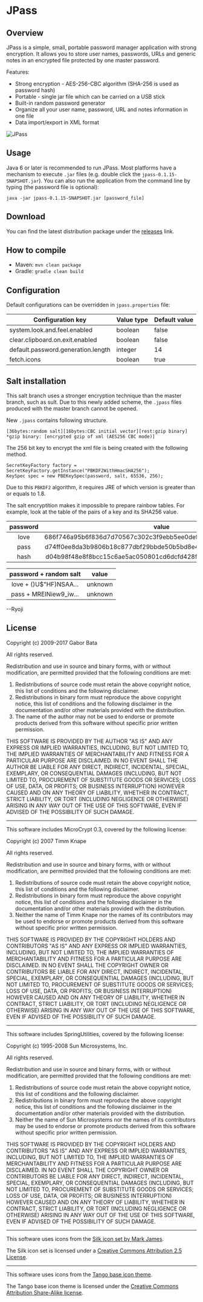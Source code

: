 JPass
=====

Overview
--------
JPass is a simple, small, portable password manager application with strong encryption. It allows you to store user names, passwords, URLs and generic notes in an encrypted file protected by one master password.

Features:

* Strong encryption - AES-256-CBC algorithm (SHA-256 is used as password hash)
* Portable - single jar file which can be carried on a USB stick
* Built-in random password generator
* Organize all your user name, password, URL and notes information in one file
* Data import/export in XML format

![JPass](https://raw.githubusercontent.com/gaborbata/jpass/master/resources/jpass-capture.gif)

Usage
-----
Java 6 or later is recommended to run JPass. Most platforms have a mechanism to execute `.jar` files (e.g. double click the `jpass-0.1.15-SNAPSHOT.jar`).
You can also run the application from the command line by typing (the password file is optional):

    java -jar jpass-0.1.15-SNAPSHOT.jar [password_file]

Download
--------
You can find the latest distribution package under the [releases](https://github.com/gaborbata/jpass/releases) link.

How to compile
--------------
* Maven: `mvn clean package`
* Gradle: `gradle clean build`

Configuration
-------------
Default configurations can be overridden in `jpass.properties` file:

| Configuration key                  | Value type | Default value |
| ---------------------------------- | ---------- | ------------- |
| system.look.and.feel.enabled       | boolean    | false         |
| clear.clipboard.on.exit.enabled    | boolean    | false         |
| default.password.generation.length | integer    | 14            |
| fetch.icons                        | boolean    | true          |

Salt installation
-----------------
This salt branch uses a stronger encryption technique than the master branch, such as sult. Due to this newly added scheme, the ``.jpass`` files produced with the master branch cannot be opened.

New ``.jpass`` contains following structure.
```
[36bytes:random salt][16bytes:CBC initial vector][rest:gzip binary]
*gzip binary: [encrypted gzip of xml (AES256 CBC mode)]
```

The 256 bit key to encrypt the xml file is being created with the following method.
```
SecretKeyFactory factory = SecretKeyFactory.getInstance("PBKDF2WithHmacSHA256");
KeySpec spec = new PBEKeySpec(password, salt, 65536, 256);
```

Due to this ``PBKDF2`` algorithm, it requires JRE of which version is greater than or equals to 1.8.

The salt encryptition makes it impossible to prepare rainbow tables. For example, look at the table of the pairs of a key and its SHA256 value.

| password  | value                                                            |
|:---------:|:----------------------------------------------------------------:|
| love      | 686f746a95b6f836d7d70567c302c3f9ebb5ee0def3d1220ee9d4e9f34f5e131 |
| pass      | d74ff0ee8da3b9806b18c877dbf29bbde50b5bd8e4dad7a3a725000feb82e8f1 |
| hash      | d04b98f48e8f8bcc15c6ae5ac050801cd6dcfd428fb5f9e65c4e16e7807340fa |

| password + random salt | value |
|:----------------------:|:-----:|
| love + ()U$"HF)NSAA... |unknown|
| pass + MREINiew9_iw... |unknown|

--Ryoji


License
-------
Copyright (c) 2009-2017 Gabor Bata

All rights reserved.

Redistribution and use in source and binary forms, with or without modification, are permitted provided that the following conditions are met:

1. Redistributions of source code must retain the above copyright notice, this list of conditions and the following disclaimer.
2. Redistributions in binary form must reproduce the above copyright notice, this list of conditions and the following disclaimer in the documentation and/or other materials provided with the distribution.
3. The name of the author may not be used to endorse or promote products derived from this software without specific prior written permission.

THIS SOFTWARE IS PROVIDED BY THE AUTHOR "AS IS" AND ANY EXPRESS OR IMPLIED WARRANTIES, INCLUDING, BUT NOT LIMITED TO, THE IMPLIED WARRANTIES OF MERCHANTABILITY AND FITNESS FOR A PARTICULAR PURPOSE ARE DISCLAIMED. IN NO EVENT SHALL THE AUTHOR BE LIABLE FOR ANY DIRECT, INDIRECT, INCIDENTAL, SPECIAL, EXEMPLARY, OR CONSEQUENTIAL DAMAGES (INCLUDING, BUT NOT LIMITED TO, PROCUREMENT OF SUBSTITUTE GOODS OR SERVICES; LOSS OF USE, DATA, OR PROFITS; OR BUSINESS INTERRUPTION) HOWEVER CAUSED AND ON ANY THEORY OF LIABILITY, WHETHER IN CONTRACT, STRICT LIABILITY, OR TORT (INCLUDING NEGLIGENCE OR OTHERWISE) ARISING IN ANY WAY OUT OF THE USE OF THIS SOFTWARE, EVEN IF ADVISED OF THE POSSIBILITY OF SUCH DAMAGE.

---

This software includes MicroCrypt 0.3, covered by the following license:

Copyright (c) 2007 Timm Knape

All rights reserved.

Redistribution and use in source and binary forms, with or without modification, are permitted provided that the following conditions are met:

1. Redistributions of source code must retain the above copyright notice, this list of conditions and the following disclaimer.
2. Redistributions in binary form must reproduce the above copyright notice, this list of conditions and the following disclaimer in the documentation and/or other materials provided with the distribution.
3. Neither the name of Timm Knape nor the names of its contributors may be used to endorse or promote products derived from this software without specific prior written permission.

THIS SOFTWARE IS PROVIDED BY THE COPYRIGHT HOLDERS AND CONTRIBUTORS "AS IS" AND ANY EXPRESS OR IMPLIED WARRANTIES, INCLUDING, BUT NOT LIMITED TO, THE IMPLIED WARRANTIES OF MERCHANTABILITY AND FITNESS FOR A PARTICULAR PURPOSE ARE DISCLAIMED. IN NO EVENT SHALL THE COPYRIGHT OWNER OR CONTRIBUTORS BE LIABLE FOR ANY DIRECT, INDIRECT, INCIDENTAL, SPECIAL, EXEMPLARY, OR CONSEQUENTIAL DAMAGES (INCLUDING, BUT NOT LIMITED TO, PROCUREMENT OF SUBSTITUTE GOODS OR SERVICES; LOSS OF USE, DATA, OR PROFITS; OR BUSINESS INTERRUPTION) HOWEVER CAUSED AND ON ANY THEORY OF LIABILITY, WHETHER IN CONTRACT, STRICT LIABILITY, OR TORT (INCLUDING NEGLIGENCE OR OTHERWISE) ARISING IN ANY WAY OUT OF THE USE OF THIS SOFTWARE, EVEN IF ADVISED OF THE POSSIBILITY OF SUCH DAMAGE.

---

This software includes SpringUtilities, covered by the following license:

Copyright (c) 1995-2008 Sun Microsystems, Inc.

All rights reserved.

Redistribution and use in source and binary forms, with or without modification, are permitted provided that the following conditions are met:

1. Redistributions of source code must retain the above copyright notice, this list of conditions and the following disclaimer.
2. Redistributions in binary form must reproduce the above copyright notice, this list of conditions and the following disclaimer in the documentation and/or other materials provided with the distribution.
3. Neither the name of Sun Microsystems nor the names of its contributors may be used to endorse or promote products derived from this software without specific prior written permission.

THIS SOFTWARE IS PROVIDED BY THE COPYRIGHT HOLDERS AND CONTRIBUTORS "AS IS" AND ANY EXPRESS OR IMPLIED WARRANTIES, INCLUDING, BUT NOT LIMITED TO, THE IMPLIED WARRANTIES OF MERCHANTABILITY AND FITNESS FOR A PARTICULAR PURPOSE ARE DISCLAIMED. IN NO EVENT SHALL THE COPYRIGHT OWNER OR CONTRIBUTORS BE LIABLE FOR ANY DIRECT, INDIRECT, INCIDENTAL, SPECIAL, EXEMPLARY, OR CONSEQUENTIAL DAMAGES (INCLUDING, BUT NOT LIMITED TO, PROCUREMENT OF SUBSTITUTE GOODS OR SERVICES; LOSS OF USE, DATA, OR PROFITS; OR BUSINESS INTERRUPTION) HOWEVER CAUSED AND ON ANY THEORY OF LIABILITY, WHETHER IN CONTRACT, STRICT LIABILITY, OR TORT (INCLUDING NEGLIGENCE OR OTHERWISE) ARISING IN ANY WAY OUT OF THE USE OF THIS SOFTWARE, EVEN IF ADVISED OF THE POSSIBILITY OF SUCH DAMAGE.

---

This software uses icons from the [Silk icon set by Mark James](http://www.famfamfam.com/lab/icons/silk/).

The Silk icon set is licensed under a [Creative Commons Attribution 2.5 License](http://creativecommons.org/licenses/by/2.5/).

---

This software uses icons from the [Tango base icon theme](http://tango.freedesktop.org/Tango_Desktop_Project).

The Tango base icon theme is licensed under the [Creative Commons Attribution Share-Alike license](http://creativecommons.org/licenses/by-sa/2.5/).
